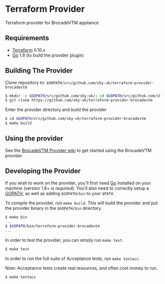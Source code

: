 Terraform Provider
==================

Terraform provider for BrocadeVTM appliance


Requirements
------------

-	[Terraform](https://www.terraform.io/downloads.html) 0.10.x
-	[Go](https://golang.org/doc/install) 1.8 (to build the provider plugin)

Building The Provider
---------------------

Clone repository to: `$GOPATH/src/github.com/sky-uk/terraform-provider-brocadevtm`

```sh
$ mkdir -p $GOPATH/src/github.com/sky-uk/; cd $GOPATH/src/github.com/sky-uk/
$ git clone https://github.com/sky-uk/terraform-provider-brocadevtm
```

Enter the provider directory and build the provider

```sh
$ cd $GOPATH/src/github.com/sky-uk/terraform-provider-brocadevtm
$ make build
```

Using the provider
----------------------

See the [BrocadeVTM Provider wiki](http://github.com/sky-uk/terraform-provider-brocadevtm/wiki) to get started using the BrocadeVTM provider.

Developing the Provider
---------------------------

If you wish to work on the provider, you'll first need [Go](http://www.golang.org) installed on your machine (version 1.8+ is *required*). You'll also need to correctly setup a [GOPATH](http://golang.org/doc/code.html#GOPATH), as well as adding `$GOPATH/bin` to your `$PATH`.

To compile the provider, run `make build`. This will build the provider and put the provider binary in the `$GOPATH/bin` directory.

```sh
$ make bin
...
$ $GOPATH/bin/terraform-provider-brocadevtm
...
```

In order to test the provider, you can simply run `make test`.

```sh
$ make test
```

In order to run the full suite of Acceptance tests, run `make testacc`.

*Note:* Acceptance tests create real resources, and often cost money to run.

```sh
$ make testacc
```

